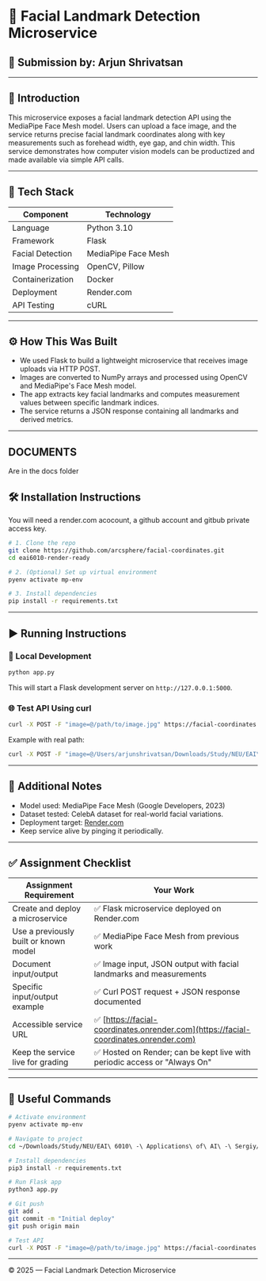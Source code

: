 # 🧠 Facial Landmark Detection Microservice

## 📌 Submission by: Arjun Shrivatsan

---

## 📖 Introduction

This microservice exposes a facial landmark detection API using the MediaPipe Face Mesh model. Users can upload a face image, and the service returns precise facial landmark coordinates along with key measurements such as forehead width, eye gap, and chin width. This service demonstrates how computer vision models can be productized and made available via simple API calls.

---

## 🧰 Tech Stack

| Component          | Technology                            |
|-------------------|----------------------------------------|
| Language           | Python 3.10                            |
| Framework          | Flask                                  |
| Facial Detection   | MediaPipe Face Mesh                    |
| Image Processing   | OpenCV, Pillow                         |
| Containerization   | Docker                                 |
| Deployment         | Render.com                             |
| API Testing        | cURL                                   |

---

## ⚙️ How This Was Built

- We used Flask to build a lightweight microservice that receives image uploads via HTTP POST.
- Images are converted to NumPy arrays and processed using OpenCV and MediaPipe's Face Mesh model.
- The app extracts key facial landmarks and computes measurement values between specific landmark indices.
- The service returns a JSON response containing all landmarks and derived metrics.

---

## DOCUMENTS 

Are in the docs folder 



## 🛠️ Installation Instructions

You will need a render.com acocount, a github account and gitbub private access key. 

```bash
# 1. Clone the repo
git clone https://github.com/arcsphere/facial-coordinates.git
cd eai6010-render-ready

# 2. (Optional) Set up virtual environment
pyenv activate mp-env

# 3. Install dependencies
pip install -r requirements.txt
```

---

## ▶️ Running Instructions

### 🔬 Local Development

```bash
python app.py
```

This will start a Flask development server on `http://127.0.0.1:5000`.

### 🌐 Test API Using curl

```bash
curl -X POST -F "image=@/path/to/image.jpg" https://facial-coordinates.onrender.com/face-coordinates
```

Example with real path:

```bash
curl -X POST -F "image=@/Users/arjunshrivatsan/Downloads/Study/NEU/EAI\ 6010\ -\ Applications\ of\ AI\ -\ Sergiy/eai6010-render-ready/dataset/test/000015.jpg" https://facial-coordinates.onrender.com/face-coordinates
```

---

## 🧩 Additional Notes

- Model used: MediaPipe Face Mesh (Google Developers, 2023)
- Dataset tested: CelebA dataset for real-world facial variations.
- Deployment target: [Render.com](https://render.com)
- Keep service alive by pinging it periodically.

---

## ✅ Assignment Checklist

| Assignment Requirement                               | Your Work                                                                 |
|------------------------------------------------------|---------------------------------------------------------------------------|
| Create and deploy a microservice                     | ✅ Flask microservice deployed on Render.com                              |
| Use a previously built or known model                | ✅ MediaPipe Face Mesh from previous work                                 |
| Document input/output                                | ✅ Image input, JSON output with facial landmarks and measurements        |
| Specific input/output example                        | ✅ Curl POST request + JSON response documented                           |
| Accessible service URL                               | ✅ [https://facial-coordinates.onrender.com](https://facial-coordinates.onrender.com) |
| Keep the service live for grading                    | ✅ Hosted on Render; can be kept live with periodic access or "Always On" |

---

## 🔧 Useful Commands

```bash
# Activate environment
pyenv activate mp-env

# Navigate to project
cd ~/Downloads/Study/NEU/EAI\ 6010\ -\ Applications\ of\ AI\ -\ Sergiy/eai6010-render-ready

# Install dependencies
pip3 install -r requirements.txt

# Run Flask app
python3 app.py

# Git push
git add .
git commit -m "Initial deploy"
git push origin main

# Test API
curl -X POST -F "image=@/path/to/image.jpg" https://facial-coordinates.onrender.com/face-coordinates
```

---

© 2025 — Facial Landmark Detection Microservice